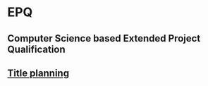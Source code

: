 # EPQ
## Computer Science based Extended Project Qualification

## [Title planning]("../blob/master/Titles.md")
